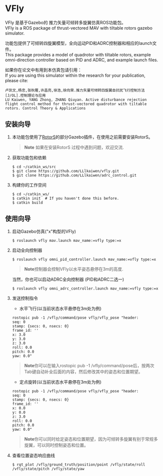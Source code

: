 VFly
============

VFly 是基于Gazebo的 推力矢量可倾转多旋翼仿真ROS功能包。  
VFly  is a ROS package of thrust-vectored MAV with tiltable rotors gazebo simulator. 

功能包提供了可倾转四旋翼模型，全向运动PID和ADRC控制器和相应的launch文件。  
This package provides a model  of quadrotor with tiltable rotors, example omni-direction controller based on PID and ADRC, and example launch files. 

如果你在论文中有用到本仿真包请引用：  
If you are using this simulator within the research for your publication, please cite:

```
卢凯文,杨忠,张秋雁,许昌亮,徐浩,徐向荣.推力矢量可倾转四旋翼自抗扰飞行控制方法[J/OL].控制理论与应用  
LU Kaiwen, YANG Zhong, ZHANG Qiuyan. Active disturbance rejection flight control method for thrust-vectored quadrotor with tiltable rotors. Control Theory & Applications
```

安装向导
----------

1. 本功能包使用了[RotorS](https://github.com/ethz-asl/rotors_simulator)的部分Gazebo插件，在使用之前需要安装RotorS。  

    > **Note** 如果在安装RotorS 过程中遇到问题，欢迎交流.  

2. 获取功能包和依赖

    ```
    $ cd ~/catkin_ws/src
    $ git clone https://github.com/LLlkaiwen/vfly.git
    $ git clone https://github.com/LLlkaiwen/adrc_control.git
    ```
3. 构建你的工作空间

   ```
   $ cd ~/catkin_ws/
   $ catkin init  # If you haven't done this before.
   $ catkin build
   ```

使用向导
-----------

1. 启动Gazebo仿真("x"构型的VFly)

    ```
    $ roslaunch vfly mav.launch mav_name:=vfly type:=x
    ```

2. 启动全向控制器

    ```
    $ roslaunch vfly omni_pid_controller.launch mav_name:=vfly type:=x
    ```
    > **Note**控制器会控制VFly以水平姿态悬停在3m的高度. 

    当然，你也可以启动ADRC全向控制器 (PID和ADRC二选一)

    ```
    $ roslaunch vfly omni_adrc_controller.launch mav_name:=vfly type:=x
    ```
3. 发送控制指令

    * 水平飞行(以当前状态水平悬停在3m处为例)

    ```
    rostopic pub -1 /vfly/command/pose vfly/vfly_pose "header:
    seq: 0
    stamp: {secs: 0, nsecs: 0}
    frame_id: ''
    x: 3.0
    y: 3.0
    z: 3.0
    roll: 0.0
    pitch: 0.0
    yaw: 0.0" 
    ```

    > **Note**你可以在输入rostopic pub -1 /vfly/command/pose后，按两次Tab键自动补全后面的内容，然后修改其中的姿态和位置期望。

    * 定点旋转(以当前状态水平悬停在3m处为例)
    
    ```
    rostopic pub -1 /vfly/command/pose vfly/vfly_pose "header:
    seq: 0
    stamp: {secs: 0, nsecs: 0}
    frame_id: ''
    x: 0.0
    y: 0.0
    z: 3.0
    roll: 0.0
    pitch: 0.0
    yaw: 0.0" 
    ```
    > **Note**你可以同时给定姿态和位置期望，因为可倾转多旋翼有别于常规多旋翼，可以同时控制姿态和位置。

4. 查看位置姿态响应曲线

    ```
    $ rqt_plot /vfly/ground_truth/position/point /vfly/state/roll /vfly/state/pitch /vfly/state/yaw
    ```
